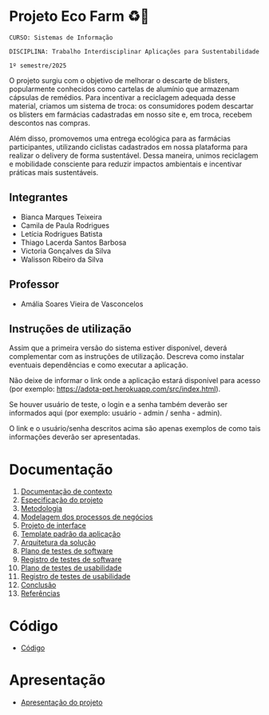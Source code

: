 # Projeto Eco Farm ♻️💚

`CURSO: Sistemas de Informação`

`DISCIPLINA: Trabalho Interdisciplinar Aplicações para Sustentabilidade`

`1º semestre/2025`

O projeto surgiu com o objetivo de melhorar o descarte de blisters, popularmente conhecidos como cartelas de alumínio que armazenam cápsulas de remédios. Para incentivar a reciclagem adequada desse material, criamos um sistema de troca: os consumidores podem descartar os blisters em farmácias cadastradas em nosso site e, em troca, recebem descontos nas compras.

Além disso, promovemos uma entrega ecológica para as farmácias participantes, utilizando ciclistas cadastrados em nossa plataforma para realizar o delivery de forma sustentável. Dessa maneira, unimos reciclagem e mobilidade consciente para reduzir impactos ambientais e incentivar práticas mais sustentáveis.

## Integrantes

* Bianca Marques Teixeira
* Camila de Paula Rodrigues
* Letícia Rodrigues Batista
* Thiago Lacerda Santos Barbosa
* Victoria Gonçalves da Silva
* Walisson Ribeiro da Silva

## Professor

* Amália Soares Vieira de Vasconcelos

## Instruções de utilização

Assim que a primeira versão do sistema estiver disponível, deverá complementar com as instruções de utilização. Descreva como instalar eventuais dependências e como executar a aplicação.

Não deixe de informar o link onde a aplicação estará disponível para acesso (por exemplo: https://adota-pet.herokuapp.com/src/index.html).

Se houver usuário de teste, o login e a senha também deverão ser informados aqui (por exemplo: usuário - admin / senha - admin).

O link e o usuário/senha descritos acima são apenas exemplos de como tais informações deverão ser apresentadas.

# Documentação

<ol>
<li><a href="docs/01-Contexto.md"> Documentação de contexto</a></li>
<li><a href="docs/02-Especificacao.md"> Especificação do projeto</a></li>
<li><a href="docs/03-Metodologia.md"> Metodologia</a></li>
<li><a href="docs/04-Modelagem-processos-negocio.md"> Modelagem dos processos de negócios</a></li>
<li><a href="docs/05-Projeto-interface.md"> Projeto de interface</a></li>
<li><a href="docs/06-Template-padrao.md"> Template padrão da aplicação</a></li>
<li><a href="docs/07-Arquitetura-solucao.md"> Arquitetura da solução</a></li>
<li><a href="docs/08-Plano-testes-software.md"> Plano de testes de software</a></li>
<li><a href="docs/09-Registro-testes-software.md"> Registro de testes de software</a></li>
<li><a href="docs/10-Plano-testes-usabilidade.md"> Plano de testes de usabilidade</a></li>
<li><a href="docs/11-Registro-testes-usabilidade.md"> Registro de testes de usabilidade</a></li>
<li><a href="docs/12-Conclusao.md"> Conclusão</a></li>
<li><a href="docs/13-Referencias.md"> Referências</a></li>
</ol>

# Código

* <a href="src/README.md">Código</a>

# Apresentação

* <a href="presentation/README.md">Apresentação do projeto</a>
